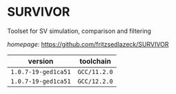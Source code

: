 # SURVIVOR

Toolset for SV simulation, comparison and filtering

*homepage*: <https://github.com/fritzsedlazeck/SURVIVOR>

version | toolchain
--------|----------
``1.0.7-19-ged1ca51`` | ``GCC/11.2.0``
``1.0.7-19-ged1ca51`` | ``GCC/12.2.0``
